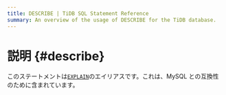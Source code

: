 ```yaml
---
title: DESCRIBE | TiDB SQL Statement Reference
summary: An overview of the usage of DESCRIBE for the TiDB database.
---
```


# 説明 {#describe}

このステートメントは[`EXPLAIN`](/sql-statements/sql-statement-explain.md)のエイリアスです。これは、MySQL との互換性のために含まれています。
